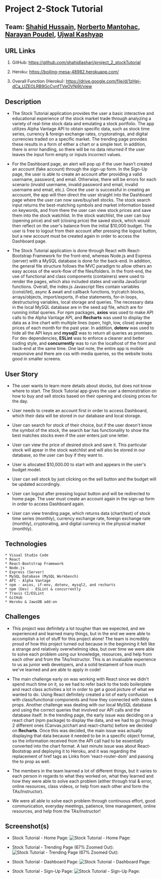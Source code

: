 # Project 2-Stock Tutorial

## Team: [Shahid Hussain](https://github.com/shahidlashari), [Norberto Mantohac](https://github.com/NMantohac), [Narayan Poudel](https://github.com/naryan), [Ujwal Kashyap](https://github.com/usualketchup)

## URL Links

  1) GitHub: https://github.com/shahidlashari/project_2_stockTutorial

  2) Heroku: https://boiling-mesa-48982.herokuapp.com/
  
  3) Overall Function (Heroku): https://drive.google.com/file/d/1zHej-dCa_UZEOLRB9GcCynfTVeOVNj9I/view

## Description

* The Stock Tutorial application provides the user a basic interactive and educational experience of the stock market trade through analyzing a variety of real-time stock data and emulating a stock portfolio. The app utilizes Alpha Vantage API to obtain specific data, such as stock time series, currency & foreign exchange rates, cryptoratings, and digital currencies traded on a specific market. The trending page provides these results in a form of either a chart or a simple text. In addition, there is error handling, so there will be no data returned if the user leaves the input form empty or inputs incorrect values. 

* For the Dashboard page, an alert will pop up if the user hasn't created an account (fake account) through the sign-up form. In the Sign-Up page, the user is able to create an account after providing a valid username, password, and email. Otherwise, there will be errors for each scenario (invalid username, invalid password and email, invalid username and email, etc.). Once the user is successful in creating an accouont, the app will then direct the user straight into the Dashboard page where the user can now save/buy/sell stocks. The stock search input returns the best-matching symbols and market information based on keywords, and from there the user can view stock prices and save them into the stock watchlist. In the stock watchlist, the user can buy (opening price) and sell (closing price) the saved stock, which would then reflect on the user's balance from the initial $10,000 budget. The user is free to logout from their account after pressing the logout button, but a new account must be created again in order to access the Dashboard page. 

* The Stock Tutorial application is done through React with React-Bootstrap Framework for the front-end, whereas Node.js and Express (server) with a MySQL database is done for the back-end. In addition, the general file structure follows the MVC paradigm to allow others an easy access of the work-flow of the files/folders. In the front-end, the use of functional and class components (containers) were used to render the pages, which also included states and vanilla JavaScript functions. Overall, the index.js Javascript files contain variables (const/let), async & await and callback functions, try/catch blocks, arrays/objects, import/exports, if-else statements, for-in loops, destructuring variables, local storage and queries. The necessary data in the local MySQL database are in the seed.sql file, which are for running initial queries. For npm packages, **axios** was used to make API calls to the Alpha Vantage API, and **Recharts** was used to display the data as a line chart with multiple lines (open, high, low, close) average prices of each month for the past year. In addition, **dotenv** was used to hide all the API keys and **mysql2** was to return all queries as promises. For  dev dependencies, **ESLint** was to enforce a cleaner and better coding style, and **concurrently** was to run the localhost of the front and back-end at the same time. One last note, the entire app is mobile responsive and there are css with media queries, so the website looks good in smaller screens.

## User Story

* The user wants to learn more details about stocks, but does not know where to start. The Stock Tutorial app gives the user a demonstration on how to buy and sell stocks based on their opening and closing prices for the day.

* User needs to create an account first in order to access Dashboard, which their data will be stored in our database and local storage. 

* User can search for stock of their choice, but if the user doesn't know the symbol of the stock, the search bar has functionality to show the best matches stocks even if the user enters just one letter.

* User can view the price of desired stock and save it. This particular stock will apear in the stock watchlist and will also be stored in our database, so the user can buy if they want to. 

* User is allocated $10,000.00 to start with and appears in the user's budget model.

* User can sell stock by just clicking on the sell button and the budget will be updated accordingly.

* User can logout after pressing logout button and will be redirected to home page. The user must create an account again in the sign-up form in order to access Dashboard again.

* User can view trending page, which returns data (chart/text) of stock time series (monthly), currency exchange rate, foreign exchange rate (monthly), cryptorating, and digital currency in the physical market (monthly).

## Technologies

    * Visual Studio Code
    * React
    * React-Bootstrap Framework
    * Node.js
    * Express (Server)
    * MySQL Database (MySQL Workbench)
    * API - Alpha Vantage
    * npm - axios, if-env, dotenv, mysql2, and recharts
    * npm (Dev) - ESLint & concurrently
    * Travis CI/ESLint
    * GitHub
    * Heroku & JawsDB add-on

## Challenges

* This project was definitely a lot tougher than we expected, and we experienced and learned many things, but in the end we were able to accomplish a lot of stuff for this project alone! The team is incredibly proud of how this project turned out because in the beginning it felt like a strange and relatively overwhelming idea, but over time we were able to solve each problem using our knowledge, resources, and help from each other and from the TAs/Instructor. This is an invaluable experience to us as junior web developers, and a solid testament of how much we've learned and are able to apply in code!

* The main challenge early on was working with React since we didn't spend much time on it, so we had to refer back to the todo boilerplate and react class activities a lot in order to get a good picture of what we wanted to do. Using React definitely created a lot of early confusion with class/functional components and how they connected with states & props. Another challenge was dealing with our local MySQL database and using the correct queries that involved our API calls and the database itself. In the trending page, the early issue was deciding on a react chart (npm package) to display the data, and we had to go through 2 different ones (Canvas.js/chart and react-charts) before we decided on **Recharts**. Once this was decided, the main issue was actually displaying that data because it needed to be in a specific object format, so the information received from the API call had to be essentially converted into the chart format. A last minute issue was about React-Bootstrap and deploying it to Heroku, and it was regarding the replacement of href tags as Links from 'react-router-dom' and passing the to prop as well. 

* The members in the team learned a lot of different things, but it varies to each person in regards to what they worked on, what they learned and how they were able to solve each problem (either through trial & error, online resources, class videos, or help from each other and form the TAs/Instructor).

* We were all able to solve each problem through continuous effort, good communication, everyday meetings, patience, time management, online resources, and help from the TAs/Instructor!

## Screenshot(s)

* Stock Tutorial - Home Page:
![Stock Tutorial - Home Page:](https://puu.sh/FJOXn/10b37c3c6d.jpg)

* Stock Tutorial - Trending Page (67% Zoomed Out):
![Stock Tutorial - Trending Page (67% Zoomed Out):](https://puu.sh/FJOYl/57ab0db046.png)

* Stock Tutorial - Dashboard Page:
![Stock Tutorial - Dashboard Page:](https://puu.sh/FJP46/55c9964afe.png)

* Stock Tutorial - Sign-Up Page:
![Stock Tutorial - Sign-Up Page:](https://puu.sh/FJP2D/e139f0790a.png)


